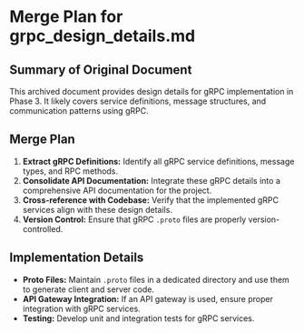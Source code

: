 # Merge Plan for grpc_design_details.md

## Summary of Original Document
This archived document provides design details for gRPC implementation in Phase 3. It likely covers service definitions, message structures, and communication patterns using gRPC.

## Merge Plan
1.  **Extract gRPC Definitions:** Identify all gRPC service definitions, message types, and RPC methods.
2.  **Consolidate API Documentation:** Integrate these gRPC details into a comprehensive API documentation for the project.
3.  **Cross-reference with Codebase:** Verify that the implemented gRPC services align with these design details.
4.  **Version Control:** Ensure that gRPC `.proto` files are properly version-controlled.

## Implementation Details
-   **Proto Files:** Maintain `.proto` files in a dedicated directory and use them to generate client and server code.
-   **API Gateway Integration:** If an API gateway is used, ensure proper integration with gRPC services.
-   **Testing:** Develop unit and integration tests for gRPC services.
